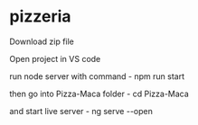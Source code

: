 # pizzeria

Download zip file

Open project in VS code

run node server with command - npm run start

then go into Pizza-Maca folder - cd Pizza-Maca

and start live server - ng serve --open

